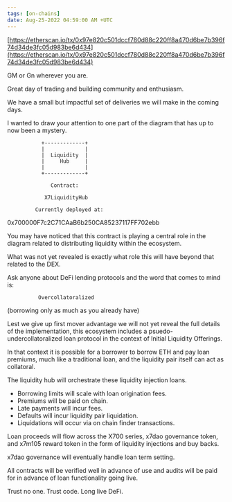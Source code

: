 ```yaml
---
tags: [on-chains]
date: Aug-25-2022 04:59:00 AM +UTC
---
```


[https://etherscan.io/tx/0x97e820c501dccf780d88c220ff8a470d6be7b396f74d34de3fc05d983be6d434](https://etherscan.io/tx/0x97e820c501dccf780d88c220ff8a470d6be7b396f74d34de3fc05d983be6d434)

GM or Gn wherever you are.

Great day of trading and building community and enthusiasm.

We have a small but impactful set of deliveries we will make in the coming days.

I wanted to draw your attention to one part of the diagram that has up to now been a mystery.

               +-------------+
               |             |
               |  Liquidity  |
               |     Hub     |
               |             |
               +-------------+

                  Contract:

                X7LiquidityHub

             Currently deployed at:

0x700000F7c2C71CAaB6b250CA85237117FF702ebb

You may have noticed that this contract is playing a central role in the diagram related to distributing liquidity within the ecosystem.

What was not yet revealed is exactly what role this will have beyond that related to the DEX.

Ask anyone about DeFi lending protocols and the word that comes to mind is:

              Overcollatoralized

(borrowing only as much as you already have)

Lest we give up first mover advantage we will not yet reveal the full details of the implementation, this ecosystem includes a psuedo-undercollatoralized loan protocol in the context of Initial Liquidity Offerings.

In that context it is possible for a borrower to borrow ETH and pay loan premiums, much like a traditional loan, and the liquidity pair itself can act as collatoral.

The liquidity hub will orchestrate these liquidity injection loans.

- Borrowing limits will scale with loan origination fees.
- Premiums will be paid on chain.
- Late payments will incur fees.
- Defaults will incur liquidity pair liquidation.
- Liquidations will occur via on chain finder transactions.

Loan proceeds will flow across the X700 series, x7dao governance token, and x7m105 reward token in the form of liquidity injections and buy backs.

x7dao governance will eventually handle loan term setting.

All contracts will be verified well in advance of use and audits will be paid for in advance of loan functionality going live.

Trust no one. Trust code. Long live DeFi.

